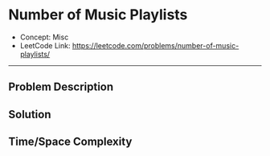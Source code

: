 # Number of Music Playlists

- Concept: Misc
- LeetCode Link: https://leetcode.com/problems/number-of-music-playlists/

---

## Problem Description

## Solution

## Time/Space Complexity

